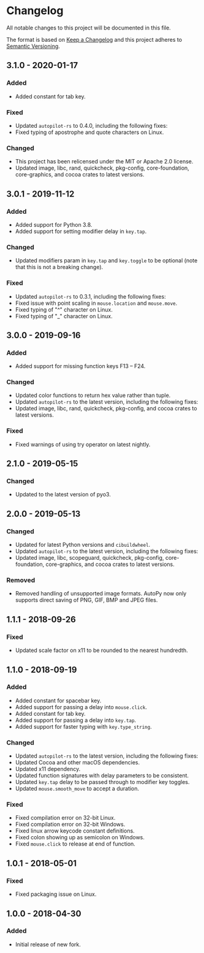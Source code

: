 # Changelog

All notable changes to this project will be documented in this file.

The format is based on [Keep a Changelog](http://keepachangelog.com/en/1.0.0/)
and this project adheres to [Semantic Versioning](https://semver.org/spec/v2.0.0.html).

## 3.1.0 - 2020-01-17

### Added

- Added constant for tab key.

### Fixed

- Updated `autopilot-rs` to 0.4.0, including the following fixes:
- Fixed typing of apostrophe and quote characters on Linux.

### Changed

- This project has been relicensed under the MIT or Apache 2.0 license.
- Updated image, libc, rand, quickcheck, pkg-config, core-foundation,
  core-graphics, and cocoa crates to latest versions.

## 3.0.1 - 2019-11-12

### Added

- Added support for Python 3.8.
- Added support for setting modifier delay in `key.tap`.

### Changed

- Updated modifiers param in `key.tap` and `key.toggle` to be optional (note
  that this is not a breaking change).

### Fixed

- Updated `autopilot-rs` to 0.3.1, including the following fixes:
- Fixed issue with point scaling in `mouse.location` and `mouse.move`.
- Fixed typing of "^" character on Linux.
- Fixed typing of "_" character on Linux.

## 3.0.0 - 2019-09-16

### Added

- Added support for missing function keys F13 – F24.

### Changed

- Updated color functions to return hex value rather than tuple.
- Updated `autopilot-rs` to the latest version, including the following fixes:
- Updated image, libc, rand, quickcheck, pkg-config, and cocoa crates to latest
  versions.
  
### Fixed

- Fixed warnings of using try operator on latest nightly.

## 2.1.0 - 2019-05-15

### Changed

- Updated to the latest version of pyo3.

## 2.0.0 - 2019-05-13

### Changed

- Updated for latest Python versions and `cibuildwheel`.
- Updated `autopilot-rs` to the latest version, including the following fixes:
- Updated image, libc, scopeguard, quickcheck, pkg-config, core-foundation,
  core-graphics, and cocoa crates to latest versions.

### Removed

- Removed handling of unsupported image formats. AutoPy now only supports
  direct saving of PNG, GIF, BMP and JPEG files.

## 1.1.1 - 2018-09-26

### Fixed

- Updated scale factor on x11 to be rounded to the nearest hundredth.

## 1.1.0 - 2018-09-19

### Added

- Added constant for spacebar key.
- Added support for passing a delay into `mouse.click`.
- Added constant for tab key.
- Added support for passing a delay into `key.tap`.
- Added support for faster typing with `key.type_string`.

### Changed

- Updated `autopilot-rs` to the latest version, including the following fixes:
- Updated Cocoa and other macOS dependencies.
- Updated x11 dependency.
- Updated function signatures with delay parameters to be consistent.
- Updated `key.tap` delay to be passed through to modifier key toggles.
- Updated `mouse.smooth_move` to accept a duration.

### Fixed

- Fixed compilation error on 32-bit Linux.
- Fixed compilation error on 32-bit Windows.
- Fixed linux arrow keycode constant definitions.
- Fixed colon showing up as semicolon on Windows.
- Fixed `mouse.click` to release at end of function.

## 1.0.1 - 2018-05-01

### Fixed

- Fixed packaging issue on Linux.

## 1.0.0 - 2018-04-30

### Added

- Initial release of new fork.
